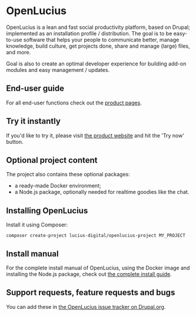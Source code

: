 # OpenLucius
OpenLucius is a lean and fast social productivity platform, based on Drupal; implemented as an installation profile / distribution. The goal is to be easy-to-use software that helps your people to communicate better, manage knowledge, build culture, get projects done, share and manage (large) files, and more.

Goal is also to create an optimal developer experience for building add-on modules and easy management / updates.

## End-user guide
For all end-user functions check out the [product pages](https://www.getlucius.com/en/product/groups-channels).

## Try it instantly
If you'd like to try it, please visit [the product website](https://www.getlucius.com) and hit the 'Try now' button.

## Optional project content
The project also contains these optional packages:
- a ready-made Docker environment;
- a Node.js package, optionally needed for realtime goodies like the chat.

## Installing OpenLucius
Install it using Composer:

```
composer create-project lucius-digital/openlucius-project MY_PROJECT
```

## Install manual
For the complete install manual of OpenLucius, using the Docker image and installing the Node.js package, check out [the complete install guide](https://www.getlucius.com/en/product/open-source-install-guide).


## Support requests, feature requests and bugs
You can add these in [the OpenLucius issue tracker on Drupal.org](https://www.drupal.org/project/issues/openlucius).

